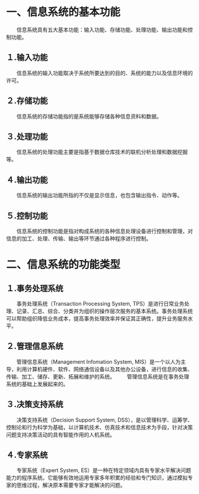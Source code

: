 # 一、信息系统的基本功能
　　信息系统具有五大基本功能：输入功能、存储功能、处理功能、输出功能和控制功能。
## １.输入功能
　　信息系统的输入功能取决于系统所要达到的目的、系统的能力以及信息环境的许可。
## ２.存储功能
　　信息系统的存储功能指的是系统能够存储各种信息资料和数据。
## ３.处理功能
　　信息系统的处理功能主要是指基于数据仓库技术的联机分析处理和数据挖掘等。
## ４.输出功能
　　信息系统的输出功能所指的不仅是显示信息，也包含输出指令、动作等。
## ５.控制功能
　　信息系统的控制功能是指对构成系统的各种信息处理设备进行控制和管理，对信息的加工、处理、传输、输出等环节通过各种程序进行控制。
# 二、信息系统的功能类型
## １.事务处理系统
　　事务处理系统（Transaction Processing System, TPS）是进行日常业务处理、记录、汇总、综合、分类并为组织的操作层次服务的基本系统。事务处理系统可以帮助组织降低业务成本，提高事务处理效率并保证其正确性，提升业务服务水平。
## ２.管理信息系统
　　管理信息系统（Management Infomation System, MIS）是一个以人为主导，利用计算机硬件、软件、网络通信设备以及其他办公设备，进行信息的收集、传输、加工、储存、更新、拓展和维护的系统。
　　管理信息系统是在事务处理系统的基础上发展起来的。
## ３.决策支持系统
　　决策支持系统（Decision Support System, DSS），是以管理科学、运筹学、控制论和行为科学为基础，以计算机技术、仿真技术和信息技术为手段，针对决策问题支持决策活动的具有智能作用的人机系统。
## ４.专家系统
　　专家系统（Expert System, ES）是一种在特定领域内具有专家水平解决问题能力的程序系统。它能够有效地运用专家多年积累的经验和专门知识，通过模拟专家的思维过程，解决原本需要专家才能解决的问题。
